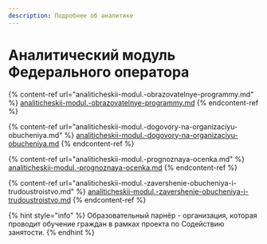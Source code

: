 ```yaml
---
description: Подробнее об аналитике
---
```


# Аналитический модуль Федерального оператора

{% content-ref url="analiticheskii-modul.-obrazovatelnye-programmy.md" %}
[analiticheskii-modul.-obrazovatelnye-programmy.md](analiticheskii-modul.-obrazovatelnye-programmy.md)
{% endcontent-ref %}

{% content-ref url="analiticheskii-modul.-dogovory-na-organizaciyu-obucheniya.md" %}
[analiticheskii-modul.-dogovory-na-organizaciyu-obucheniya.md](analiticheskii-modul.-dogovory-na-organizaciyu-obucheniya.md)
{% endcontent-ref %}

{% content-ref url="analiticheskii-modul.-prognoznaya-ocenka.md" %}
[analiticheskii-modul.-prognoznaya-ocenka.md](analiticheskii-modul.-prognoznaya-ocenka.md)
{% endcontent-ref %}

{% content-ref url="analiticheskii-modul.-zavershenie-obucheniya-i-trudoustroistvo.md" %}
[analiticheskii-modul.-zavershenie-obucheniya-i-trudoustroistvo.md](analiticheskii-modul.-zavershenie-obucheniya-i-trudoustroistvo.md)
{% endcontent-ref %}

{% hint style="info" %}
Образовательный парнёр -  организация, которая проводит обучение граждан в рамках проекта по Содействию занятости.
{% endhint %}
